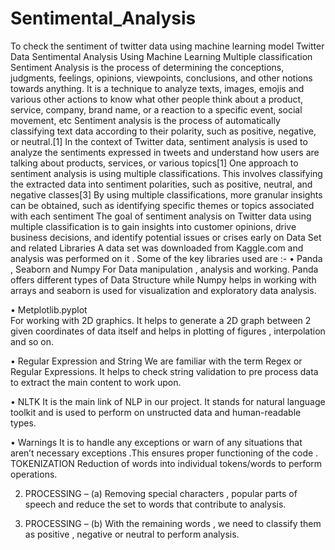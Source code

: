 # Sentimental_Analysis
To check the sentiment of twitter data using machine learning model
Twitter Data Sentimental Analysis Using Machine Learning Multiple classification
Sentiment Analysis is the process of determining the conceptions, judgments, feelings, opinions, viewpoints, conclusions, and other notions towards anything. It is a technique to analyze texts, images, emojis and various other actions to know what other people think about a product, service, company, brand name, or a reaction to a specific event, social movement, etc
Sentiment analysis is the process of automatically classifying text data according to their polarity, such as positive, negative, or neutral.[1]
In the context of Twitter data, sentiment analysis is used to analyze the sentiments expressed in tweets and understand how users are talking about products, services, or various topics[1]
One approach to sentiment analysis is using multiple classifications. This involves classifying the extracted data into sentiment polarities, such as positive, neutral, and negative classes[3]
By using multiple classifications, more granular insights can be obtained, such as identifying specific themes or topics associated with each sentiment
The goal of sentiment analysis on Twitter data using multiple classification is to gain insights into customer opinions, drive business decisions, and identify potential issues or crises early on
Data Set and related Libraries
   A data set was downloaded from Kaggle.com  and analysis was performed on it .
   Some of the key libraries used are :-
•	Panda , Seaborn and Numpy 
 For Data  manipulation , analysis and working. Panda offers different types of Data Structure while Numpy helps in working with arrays and seaborn is used for visualization and exploratory data analysis.
 
•	Metplotlib.pyplot  
For working with 2D graphics. It helps to generate a 2D graph between 2 given coordinates of data itself and helps in plotting of figures , interpolation and so on.

•	Regular Expression and String 
We are familiar with the term Regex or Regular Expressions. It helps to check string validation to pre process data to extract the main content to work upon. 

•	NLTK 
It is the main link of NLP in our project. It stands for natural language toolkit and is used to perform on unstructed data and human-readable types.
 
•	Warnings 
It is to handle any exceptions or warn of any situations that aren’t necessary exceptions .This ensures proper functioning of the code .
TOKENIZATION 
 Reduction of words into individual tokens/words to perform operations.
 

2.	 PROCESSING – (a) 
Removing special characters , popular parts of speech and reduce the set to words that contribute to analysis.
 

3.	PROCESSING – (b)
With the remaining words , we need to classify them as positive , negative or neutral to perform analysis.


 

